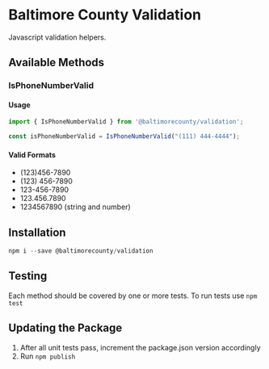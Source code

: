 # Baltimore County Validation

Javascript validation helpers.

## Available Methods

### IsPhoneNumberValid

#### Usage
```javascript
import { IsPhoneNumberValid } from '@baltimorecounty/validation';

const isPhoneNumberValid = IsPhoneNumberValid("(111) 444-4444");
```

#### Valid Formats

- (123)456-7890
- (123) 456-7890
- 123-456-7890
- 123.456.7890
- 1234567890 (string and number)

## Installation

```js
npm i --save @baltimorecounty/validation
```

## Testing

Each method should be covered by one or more tests. To run tests use  `npm test`


## Updating the Package

1. After all unit tests pass, increment the package.json version accordingly
2. Run `npm publish`
